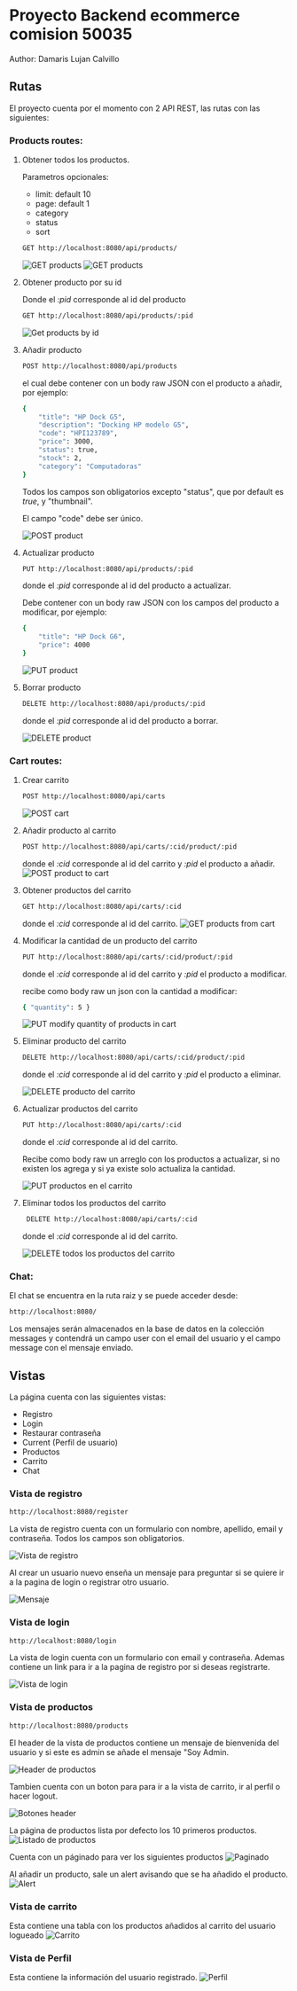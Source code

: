 # Proyecto Backend ecommerce comision 50035

Author: Damaris Lujan Calvillo

## Rutas

El proyecto cuenta por el momento con 2 API REST, las rutas con las siguientes:

### Products routes:

1.  Obtener todos los productos.

    Parametros opcionales:

    - limit: default 10
    - page: default 1
    - category
    - status
    - sort

    ```bash
    GET http://localhost:8080/api/products/
    ```

    ![GET products](https://res.cloudinary.com/doxztm7ed/image/upload/v1708964158/Backend/Readme/1_ilruir.png)
    ![GET products](https://res.cloudinary.com/doxztm7ed/image/upload/v1708964209/Backend/Readme/2_u2zauy.png)

2.  Obtener producto por su id

    Donde el _:pid_ corresponde al id del producto

    ```bash
    GET http://localhost:8080/api/products/:pid
    ```

    ![Get products by id](https://res.cloudinary.com/doxztm7ed/image/upload/v1708964657/Backend/Readme/3_y2dbzc.png)

3.  Añadir producto

    ```bash
    POST http://localhost:8080/api/products
    ```

    el cual debe contener con un body raw JSON con el producto a añadir, por ejemplo:

    ```bash
    {
        "title": "HP Dock G5",
        "description": "Docking HP modelo G5",
        "code": "HPI123789",
        "price": 3000,
        "status": true,
        "stock": 2,
        "category": "Computadoras"
    }
    ```

    Todos los campos son obligatorios excepto "status", que por default es _true_, y "thumbnail".

    El campo "code" debe ser único.

    ![POST product](https://res.cloudinary.com/doxztm7ed/image/upload/v1708964809/Backend/Readme/4_nrpnzo.png)

4.  Actualizar producto

    ```bash
    PUT http://localhost:8080/api/products/:pid
    ```

    donde el _:pid_ corresponde al id del producto a actualizar.

    Debe contener con un body raw JSON con los campos del producto a modificar, por ejemplo:

    ```bash
    {
        "title": "HP Dock G6",
        "price": 4000
    }
    ```

    ![PUT product](https://res.cloudinary.com/doxztm7ed/image/upload/v1708965458/Backend/Readme/5_myrjty.png)

5.  Borrar producto

    ```bash
    DELETE http://localhost:8080/api/products/:pid
    ```

    donde el _:pid_ corresponde al id del producto a borrar.

    ![DELETE product](https://res.cloudinary.com/doxztm7ed/image/upload/v1708965712/Backend/Readme/6_jraycq.png)

### Cart routes:

1. Crear carrito

   ```bash
   POST http://localhost:8080/api/carts
   ```

   ![POST cart](https://res.cloudinary.com/doxztm7ed/image/upload/v1708965788/Backend/Readme/7_vjnpy0.png)

2. Añadir producto al carrito

   ```bash
   POST http://localhost:8080/api/carts/:cid/product/:pid
   ```

   donde el _:cid_ corresponde al id del carrito y _:pid_ el producto a añadir.
   ![POST product to cart](https://res.cloudinary.com/doxztm7ed/image/upload/v1708966021/Backend/Readme/8_z5cdcv.png)

3. Obtener productos del carrito

   ```bash
   GET http://localhost:8080/api/carts/:cid
   ```

   donde el _:cid_ corresponde al id del carrito.
   ![GET products from cart](https://res.cloudinary.com/doxztm7ed/image/upload/v1708966097/Backend/Readme/9_cgzrfp.png)

4. Modificar la cantidad de un producto del carrito

   ```bash
   PUT http://localhost:8080/api/carts/:cid/product/:pid
   ```

   donde el _:cid_ corresponde al id del carrito y _:pid_ el producto a modificar.

   recibe como body raw un json con la cantidad a modificar:

   ```bash
   { "quantity": 5 }
   ```

   ![PUT modify quantity of products in cart](https://res.cloudinary.com/doxztm7ed/image/upload/v1708966356/Backend/Readme/10_pypmbq.png)

5. Eliminar producto del carrito

   ```bash
   DELETE http://localhost:8080/api/carts/:cid/product/:pid
   ```

   donde el _:cid_ corresponde al id del carrito y _:pid_ el producto a eliminar.

   ![DELETE producto del carrito](https://res.cloudinary.com/doxztm7ed/image/upload/v1708966586/Backend/Readme/11_apeu8m.png)

6. Actualizar productos del carrito

   ```bash
   PUT http://localhost:8080/api/carts/:cid
   ```

   donde el _:cid_ corresponde al id del carrito.

   Recibe como body raw un arreglo con los productos a actualizar, si no existen los agrega y si ya existe solo actualiza la cantidad.

   ![PUT productos en el carrito](https://res.cloudinary.com/doxztm7ed/image/upload/v1708966743/Backend/Readme/12_ysiybs.png)

7. Eliminar todos los productos del carrito

   ```bash
    DELETE http://localhost:8080/api/carts/:cid
   ```

   donde el _:cid_ corresponde al id del carrito.

   ![DELETE todos los productos del carrito](https://res.cloudinary.com/doxztm7ed/image/upload/v1708966844/Backend/Readme/13_rwouer.png)

### Chat:

El chat se encuentra en la ruta raiz y se puede acceder desde:

```bash
http://localhost:8080/
```

Los mensajes serán almacenados en la base de datos en la colección messages y contendrá un campo user con el email del usuario y el campo message con el mensaje enviado.

## Vistas

La página cuenta con las siguientes vistas:

- Registro
- Login
- Restaurar contraseña
- Current (Perfil de usuario)
- Productos
- Carrito
- Chat

### Vista de registro

```bash
http://localhost:8080/register
```

La vista de registro cuenta con un formulario con nombre, apellido, email y contraseña. Todos los campos son obligatorios.

![Vista de registro](https://res.cloudinary.com/doxztm7ed/image/upload/v1711398818/Backend/Readme/Captura_de_pantalla_2024-03-25_163158_ld0df3.png)

Al crear un usuario nuevo enseña un mensaje para preguntar si se quiere ir a la pagina de login o registrar otro usuario.

![Mensaje](https://res.cloudinary.com/doxztm7ed/image/upload/v1709159416/Backend/Readme/19_eriaaa.png)

### Vista de login

```bash
http://localhost:8080/login
```

La vista de login cuenta con un formulario con email y contraseña. Ademas contiene un link para ir a la pagina de registro por si deseas registrarte.

![Vista de login](https://res.cloudinary.com/doxztm7ed/image/upload/v1711399092/Backend/Readme/Captura_de_pantalla_2024-03-25_163801_sqpccg.png)

### Vista de productos

```bash
http://localhost:8080/products
```

El header de la vista de productos contiene un mensaje de bienvenida del usuario y si este es admin se añade el mensaje "Soy Admin.

![Header de productos](https://res.cloudinary.com/doxztm7ed/image/upload/v1711400034/Backend/Readme/Captura_de_pantalla_2024-03-25_165343_rayjaq.png)

Tambien cuenta con un boton para para ir a la vista de carrito, ir al perfil o hacer logout.

![Botones header](https://res.cloudinary.com/doxztm7ed/image/upload/v1711399890/Backend/Readme/Captura_de_pantalla_2024-03-25_165107_mcgn3y.png)

La página de productos lista por defecto los 10 primeros productos.
![Listado de productos](https://res.cloudinary.com/doxztm7ed/image/upload/v1711400091/Backend/Readme/Captura_de_pantalla_2024-03-25_165445_xrhh5v.png)

Cuenta con un páginado para ver los siguientes productos
![Paginado](https://res.cloudinary.com/doxztm7ed/image/upload/v1708967949/Backend/Readme/15_gxtmmf.png)

Al añadir un producto, sale un alert avisando que se ha añadido el producto.
![Alert](https://res.cloudinary.com/doxztm7ed/image/upload/v1708967949/Backend/Readme/16_xqjfzj.png)

### Vista de carrito

Esta contiene una tabla con los productos añadidos al carrito del usuario logueado
![Carrito](https://res.cloudinary.com/doxztm7ed/image/upload/v1708967949/Backend/Readme/17_pgoted.png)

### Vista de Perfil

Esta contiene la información del usuario registrado.
![Perfil](https://res.cloudinary.com/doxztm7ed/image/upload/v1711400198/Backend/Readme/Captura_de_pantalla_2024-03-25_165631_vfldmu.png)
